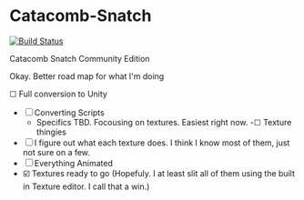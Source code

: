 Catacomb-Snatch
===============

[![Build Status](https://travis-ci.org/Catacomb-Snatch/Catacomb-Snatch.png?branch=master)](https://travis-ci.org/Catacomb-Snatch/Catacomb-Snatch)

Catacomb Snatch Community Edition

Okay. Better road map for what I'm doing

☐ Full conversion to Unity
  - ☐ Converting Scripts
    - Specifics TBD. Focousing on textures. Easiest right now.
  -☐ Texture thingies
   - ☐ I figure out what each texture does. I think I know most of them, just not sure on a few.
   - ☐ Everything Animated
   - ☑️ Textures ready to go (Hopefuly. I at least slit all of them using the built in Texture editor. I call that a win.)
    
  
